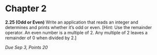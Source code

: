 # Chapter 2
**2.25 (Odd or Even)** Write an application that reads an integer and determines and prints whether it’s odd or even. [Hint: Use the remainder operator. An even number is a multiple of 2. Any multiple of 2 leaves a remainder of 0 when divided by 2.]

*Due Sep 3, Points 20*
